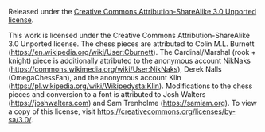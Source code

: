 Released under the [Creative Commons Attribution-ShareAlike 3.0 Unported license](https://creativecommons.org/licenses/by-sa/3.0/).

This work is licensed under the Creative Commons Attribution-ShareAlike 3.0 Unported license. The chess pieces are attributed to Colin M.L. Burnett (https://en.wikipedia.org/wiki/User:Cburnett). The Cardinal/Marshal (rook + knight) piece is additionally attributed to the anonymous account NikNaks (https://commons.wikimedia.org/wiki/User:NikNaks), Derek Nalls (OmegaChessFan), and the anonymous account Klin (https://pl.wikipedia.org/wiki/Wikipedysta:Klin). Modifications to the chess pieces and conversion to a font is attributed to Josh Walters (https://joshwalters.com) and Sam Trenholme (https://samiam.org). To view a copy of this license, visit https://creativecommons.org/licenses/by-sa/3.0/.
